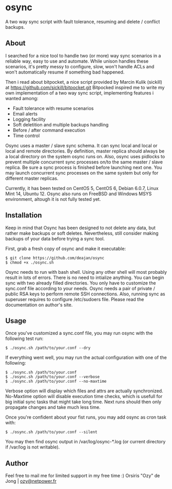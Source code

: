 osync
=====

A two way sync script with fault tolerance, resuming and delete / conflict backups.

## About

I searched for a nice tool to handle two (or more) way sync scenarios in a reliable way, easy to use and automate.
While unison handles these scenarios, it's pretty messy to configure, slow, won't handle ACLs and won't automatically resume if something bad happened.

Then i read about bitpocket, a nice script provided by Marcin Kulik (sickill) at https://github.com/sickill/bitpocket.git
Bitpocked inspired me to write my own implementation of a two way sync script, implementing features i wanted among:
	
- Fault tolerance with resume scenarios
- Email alerts
- Logging facility
- Soft deletition and multiple backups handling
- Before / after command execution
- Time control

Osync uses a master / slave sync schema. It can sync local and local or local and remote directories. By definition, master replica should always be a local directory on the system osync runs on.
Also, osync uses pidlocks to prevent multiple concurrent sync processes on/to the same master / slave replica. Be sure a sync process is finished before launching next one.
You may launch concurrent sync processes on the same system but only for different master replicas.

Currently, it has been tested on CentOS 5, CentOS 6, Debian 6.0.7, Linux Mint 14, Ubuntu 12.
Osync also runs on FreeBSD and Windows MSYS environment, altough it is not fully tested yet.

## Installation

Keep in mind that Osync has been designed to not delete any data, but rather make backups or soft deletes.
Nevertheless, still consider making backups of your data before trying a sync tool.

First, grab a fresh copy of osync and make it executable:

	$ git clone https://github.com/deajan/osync
	$ chmod +x ./osync.sh

Osync needs to run with bash shell. Using any other shell will most probably result in lots of errors.
There is no need to intialize anything. You can begin sync with two already filled directories.
You only have to customize the sync.conf file according to your needs.
Osync needs a pair of private / public RSA keys to perform remote SSH connections.
Also, running sync as superuser requires to configure /etc/sudoers file.
Please read the documentation on author's site.

## Usage

Once you've customized a sync.conf file, you may run osync with the following test run:

	$ ./osync.sh /path/to/your.conf --dry

If everything went well, you may run the actual configuration with one of the following:

	$ ./osync.sh /path/to/your.conf
	$ ./osync.sh /path/to/your.conf --verbose
	$ ./osync.sh /path/to/your.conf --no-maxtime

Verbose option will display which files and attrs are actually synchronized.
No-Maxtime option will disable execution time checks, which is usefull for big initial sync tasks that might take long time. Next runs should then only propagate changes and take much less time.

Once you're confident about your fist runs, you may add osync as cron task with:

	$ ./osync.sh /path/to/your.conf --silent

You may then find osync output in /var/log/osync-*.log (or current directory if /var/log is not writable).

## Author

Feel free to mail me for limited support in my free time :)
Orsiris "Ozy" de Jong | ozy@netpower.fr
